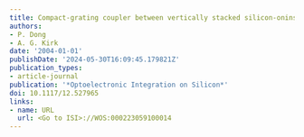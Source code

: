 ```yaml
---
title: Compact-grating coupler between vertically stacked silicon-oninsulator waveguides
authors:
- P. Dong
- A. G. Kirk
date: '2004-01-01'
publishDate: '2024-05-30T16:09:45.179821Z'
publication_types:
- article-journal
publication: '*Optoelectronic Integration on Silicon*'
doi: 10.1117/12.527965
links:
- name: URL
  url: <Go to ISI>://WOS:000223059100014
---
```

